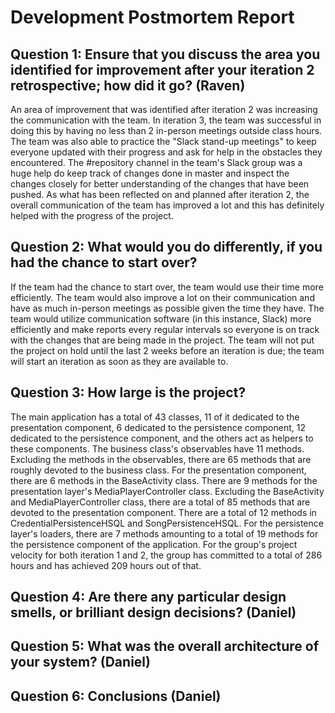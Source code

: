 # Development Postmortem Report

## Question 1: Ensure that you discuss the area you identified for improvement after your iteration 2 retrospective; how did it go? (Raven)

An area of improvement that was identified after iteration 2 was increasing the communication with the team. In iteration 3, the team was successful in doing this by having no less than 2 in-person meetings outside class hours.
The team was also able to practice the "Slack stand-up meetings" to keep everyone updated with their progress and ask for help in the obstacles they encountered. The #repository channel in the team's Slack group was a huge help
do keep track of changes done in master and inspect the changes closely for better understanding of the changes that have been pushed. As what has been reflected on and planned after iteration 2, the overall communication of the
team has improved a lot and this has definitely helped with the progress of the project.

## Question 2: What would you do differently, if you had the chance to start over?

If the team had the chance to start over, the team would use their time more efficiently. The team would also improve a lot on their communication and have as much in-person meetings
as possible given the time they have. The team would utilize communication software (in this instance, Slack) more efficiently and make reports every regular intervals so everyone is on track with the
changes that are being made in the project. The team will not put the project on hold until the last 2 weeks before an iteration is due; the team will start an iteration as soon as they are available to.

## Question 3: How large is the project?

The main application has a total of 43 classes, 11 of it dedicated to the presentation component, 6 dedicated to the persistence component, 12 dedicated to the persistence component, and the others act as helpers to these
components. The business class's observables have 11 methods. Excluding the methods in the observables, there are 65 methods that are roughly devoted to the business class. For the presentation component, there are 6 methods
in the BaseActivity class. There are 9 methods for the presentation layer's MediaPlayerController class. Excluding the BaseActivity and MediaPlayerController class, there are a total of 85 methods that are devoted to the
presentation component. There are a total of 12 methods in CredentialPersistenceHSQL and SongPersistenceHSQL. For the persistence layer's loaders, there are 7 methods amounting to a total of 19 methods for the persistence component of the application.
For the group's project velocity for both iteration 1 and 2, the group has committed to a total of 286 hours and has achieved 209 hours out of that.

## Question 4: Are there any particular design smells, or brilliant design decisions? (Daniel)

## Question 5: What was the overall architecture of your system? (Daniel)

## Question 6: Conclusions (Daniel)





